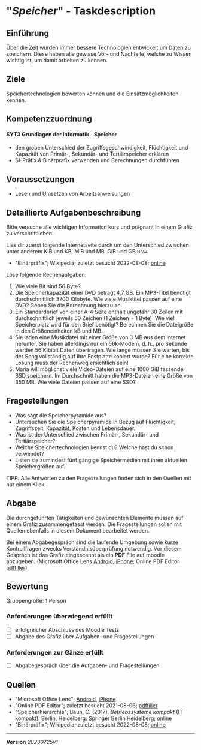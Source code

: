 # "*Speicher*" - Taskdescription

## Einführung

Über die Zeit wurden immer bessere Technologien entwickelt um Daten zu speichern. Diese haben alle gewisse Vor- und Nachteile, welche zu Wissen wichtig ist, um damit arbeiten zu können.

## Ziele

Speichertechnologien bewerten können und die Einsatzmöglichkeiten kennen.


## Kompetenzzuordnung

#### SYT3 Grundlagen der Informatik - Speicher

* den groben Unterschied der Zugriffsgeschwindigkeit, Flüchtigkeit und Kapazität von Primär-, Sekundär- und Tertiärspeicher erklären
* SI-Präfix & Binärprafix verwenden und Berechnungen durchführen

## Voraussetzungen

* Lesen und Umsetzen von Arbeitsanweisungen

## Detaillierte Aufgabenbeschreibung
Bitte versuche alle wichtigen Information kurz und prägnant in einem Grafiz zu verschriftlichen.

Lies dir zuerst folgende Internetseite durch um den Unterschied zwischen unter anderem KiB und KB, MiB und MB, GiB und GB usw.

* "Binärpräfix"; Wikipedia; zuletzt besucht 2022-08-08; [online](https://de.wikipedia.org/wiki/Bin%C3%A4rpr%C3%A4fix)

Löse folgende Rechenaufgaben:

1. Wie viele Bit sind 56 Byte?
2. Die Speicherkapazität einer DVD beträgt 4,7 GB. Ein MP3-Titel benötigt durchschnittlich 3700 Kilobyte. Wie viele Musiktitel passen auf eine DVD? Geben Sie die Berechnung hierzu an.
3. Ein Standardbrief von einer A-4 Seite enthält ungefähr 30 Zeilen mit durchschnittlich jeweils 50 Zeichen (1 Zeichen = 1 Byte). Wie viel Speicherplatz wird für den Brief benötigt? Berechnen Sie die Dateigröße in den Größeneinheiten kB und MB.
4. Sie laden eine Musikdatei mit einer Größe von 3 MB aus dem Internet herunter. Sie haben allerdings nur ein 56k-Modem, d. h., pro Sekunde werden 56 Kibibit Daten übertragen. Wie lange müssen Sie warten, bis der Song vollständig auf Ihre Festplatte kopiert wurde? Für eine korrekte Lösung muss der Rechenweg ersichtlich sein!
5. Maria will möglichst viele Video-Dateien auf eine 1000 GiB fassende SSD speichern. Im Durchschnitt haben die MP3-Dateien eine Größe von 350 MB. Wie viele Dateien passen auf eine SSD?


## Fragestellungen

* Was sagt die Speicherpyramide aus?
* Untersuchen Sie die Speicherpyramide in Bezug auf Flüchtigkeit, Zugriffszeit, Kapazität, Kosten und Lebensdauer.
* Was ist der Unterschied zwischen Primär-, Sekundär- und Tertiärspeicher?
* Welche Speichertechnologien kennst du? Welche hast du schon verwendet?
* Listen sie zumindest fünf gängige Speichermedien mit ihren aktuellen Speichergrößen auf.


TIPP: Alle Antworten zu den Fragestellungen finden sich in den Quellen mit nur einem Klick.

## Abgabe
Die durchgeführten Tätigkeiten und gewünschten Elemente müssen auf einem Grafiz zusammengefasst werden. Die Fragestellungen sollen mit Quellen ebenfalls in diesem Dokument bearbeitet werden.

Bei einem Abgabegespräch sind die laufende Umgebung sowie kurze Kontrollfragen zwecks Verständnisüberprüfung notwendig. Vor diesem Gespräch ist das Grafiz eingescannt als ein **PDF** File auf moodle abzugeben. (Microsoft Office Lens [Android](https://play.google.com/store/apps/details?id=com.microsoft.office.officelens&hl=de_AT&gl=US), [iPhone](https://apps.apple.com/at/app/microsoft-office-lens-pdf-scan/id975925059); Online PDF Editor [pdffiller](https://www.pdffiller.com/de/))

## Bewertung
Gruppengröße: 1 Person
### Anforderungen **überwiegend erfüllt**
- [ ] erfolgreicher Abschluss des Moodle Tests
- [ ] Abgabe des Grafiz über Aufgaben- und Fragestellungen
### Anforderungen **zur Gänze erfüllt**
- [ ] Abgabegespräch über die Aufgaben- und Fragestellungen
## Quellen
* "Microsoft Office Lens";  [Android](https://play.google.com/store/apps/details?id=com.microsoft.office.officelens&hl=de_AT&gl=US), [iPhone](https://apps.apple.com/at/app/microsoft-office-lens-pdf-scan/id975925059)
* "Online PDF Editor"; zuletzt besucht 2021-08-06; [pdffiller](https://www.pdffiller.com/de/)
* "Speicherhierarchie"; Baun, C. (2017). *Betriebssysteme kompakt* (IT kompakt). Berlin, Heidelberg: Springer Berlin Heidelberg; [online](https://elearning.tgm.ac.at/pluginfile.php/11035/mod_folder/content/0/Speicherhierarchie.pdf)
* "Binärpräfix"; Wikipedia; zuletzt besucht 2022-08-08; [online](https://de.wikipedia.org/wiki/Bin%C3%A4rpr%C3%A4fix)

---
**Version**  *20230725v1*
